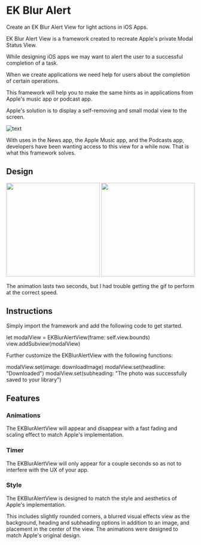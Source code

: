 # EK Blur Alert

Create an EK Blur Alert View for light actions in iOS Apps.

EK Blur Alert View is a framework created to recreate Apple's private Modal Status View.

While designing iOS apps we may want to alert the user to a successful completion of a task.

When we create applications we need help for users about the completion of certain operations.

This framework will help you to make the same hints as in applications from Apple's music app or podcast app.

Apple's solution is to display a self-removing and small modal view to the screen.

![text](https://user-images.githubusercontent.com/20458718/31577957-33ec53ce-b0dd-11e7-8b50-0031889040fd.PNG "Apple's custom use of Modal Status Views")

With uses in the News app, the Apple Music app, and the Podcasts app, developers have been wanting access to this view for a while now.
That is what this framework solves.

## Design

<img src="https://user-images.githubusercontent.com/20458718/31578023-a6b69166-b0de-11e7-8446-7ef0d22da452.png" width="250px" />
<img src="https://user-images.githubusercontent.com/20458718/31578226-7cd123b2-b0e2-11e7-8f46-0b00cc8ad865.gif" width="250px" />


The animation lasts two seconds, but I had trouble getting the gif to perform at the correct speed.

## Instructions

Simply import the framework and add the following code to get started.

let modalView = EKBlurAlertView(frame: self.view.bounds)
view.addSubview(modalView)

Further customize the EKBlurAlertView with the following functions:

modalView.set(image: downloadImage)
modalView.set(headline: "Downloaded")
modalView.set(subheading: "The photo was successfully saved to your library")

## Features

### Animations

The EKBlurAlertView will appear and disappear with a fast fading and scaling effect to match Apple's implementation.

### Timer

The EKBlurAlertView will only appear for a couple seconds so as not to interfere with the UX of your app.

### Style

The EKBlurAlertView is designed to match the style and aesthetics of Apple's implementation.

This includes slightly rounded corners,
a blurred visual effects view as the background,
heading and subheading options in addition to an image,
and placement in the center of the view.
The animations were designed to match Apple's original design.


